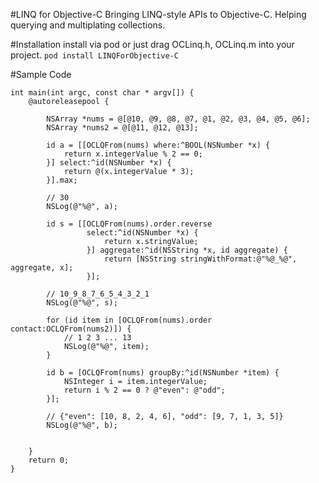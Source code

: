 #LINQ for Objective-C
Bringing LINQ-style APIs to Objective-C. Helping querying and multiplating collections.

#Installation
install via pod or just drag OCLinq.h, OCLinq.m into your project.
`pod install LINQForObjective-C`

#Sample Code

```objc
int main(int argc, const char * argv[]) {
    @autoreleasepool {
        
        NSArray *nums = @[@10, @9, @8, @7, @1, @2, @3, @4, @5, @6];
        NSArray *nums2 = @[@11, @12, @13];
        
        id a = [[OCLQFrom(nums) where:^BOOL(NSNumber *x) {
            return x.integerValue % 2 == 0;
        }] select:^id(NSNumber *x) {
            return @(x.integerValue * 3);
        }].max;
        
        // 30
        NSLog(@"%@", a);
        
        id s = [[OCLQFrom(nums).order.reverse
                 select:^id(NSNumber *x) {
                     return x.stringValue;
                 }] aggregate:^id(NSString *x, id aggregate) {
                     return [NSString stringWithFormat:@"%@_%@", aggregate, x];
                 }];
        
        // 10_9_8_7_6_5_4_3_2_1
        NSLog(@"%@", s);
        
        for (id item in [OCLQFrom(nums).order contact:OCLQFrom(nums2)]) {
            // 1 2 3 ... 13
            NSLog(@"%@", item);
        }
        
        id b = [OCLQFrom(nums) groupBy:^id(NSNumber *item) {
            NSInteger i = item.integerValue;
            return i % 2 == 0 ? @"even": @"odd";
        }];
        
        // {"even": [10, 8, 2, 4, 6], "odd": [9, 7, 1, 3, 5]}
        NSLog(@"%@", b);
        
        
    }
    return 0;
}
```